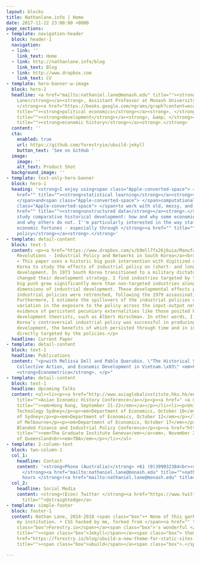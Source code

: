 ```yaml
---
layout: blocks
title: Nathanlane.info | Home
date: 2017-11-22 23:00:00 +0000
page_sections:
- template: navigation-header
  block: header-1
  navigation:
  - link: ''
    link_text: Home
  - link: http://nathanlane.info/blog
    link_text: Blog
  - link: http://www.dropbox.com
    link_text: CV
- template: hero-banner-w-image
  block: hero-2
  headline: <a href="mailto:nathaniel.lane@monash.edu" title=""><strong>Dr. Nathan
    Lane</strong></a><strong>, Assistant Professor at Monash University. I work in
    </strong><a href="https://books.google.com/ngrams/graph?content=economics%2Cpolitical+economy&amp;year_start=1776&amp;year_end=2008&amp;corpus=15&amp;smoothing=0&amp;share=&amp;direct_url=t1%B%2Ceconomics%3B%2Cc0%3B.t1%3B%2Cpolitical%20economy%3B%2Cc0"
    title=""><strong>political economics</strong></a><strong>, </strong><a href="http://scholar.harvard.edu/files/shleifer/files/indust_big_push.pdf"
    title=""><strong>development</strong></a><strong>, &amp; </strong><a href="http://eh.net/eha/about/"
    title=""><strong>economic history</strong></a><strong>.</strong>
  content: ''
  cta:
    enabled: true
    url: https://github.com/forestryio/ubuild-jekyll
    button_text: 'See on GitHub '
  image:
    image: ''
    alt_text: Product Shot
  background_image: ''
- template: text-only-hero-banner
  block: hero-1
  heading: '<strong>I enjoy using<span class="Apple-converted-space"> </span></strong><a
    href="" title=""><strong>statistical learning</strong></a><strong><span class="Apple-converted-space">
    </span>and<span class="Apple-converted-space"> </span>computational tools<span
    class="Apple-converted-space"> </span>to work with old, messy, and </strong><a
    href="" title=""><strong>unstructured data</strong></a><strong>.</strong><br><br><strong>I
    study comparative historical development: how and why some economies modernize
    and why others do not. I''m particularly interested in the way states shape their
    economic fortunes - especially through </strong><a href="" title=""><strong>industrial
    policy</strong></a><strong>.</strong>'
- template: detail-content
  block: text-1
  content: <p><a href="https://www.dropbox.com/s/b9mll7fx26j6uia/ManufacturingRevolutions_Lane_Live.pdf?dl=0">Manufacturing
    Revolutions - Industrial Policy and Networks in South Korea</a><br><strong><br>Abstract</strong>
    - This paper uses a historic big push intervention with digitized data from South
    Korea to study the effects of industrial policy on (short- and long-run) industrial
    development. In 1973 South Korea transitioned to a military dictatorship and drastically
    changed their development strategy. I find industries targeted by the regime's
    big push grew significantly more than non-targeted industries along several key
    dimensions of industrial development. These developmental effects persisted after
    industrial policies were retrenched, following the 1979 assassination of the president.
    Furthermore, I estimate the spillovers of the industrial policies using exogenous
    variation in the exposure to the policy across the input-output network. I find
    evidence of persistent pecuniary externalities like those posited by big push
    development theorists, such as Albert Hirschman. In other words, I find that South
    Korea’s controversial industrial policy was successful in producing industrial
    development, the benefits of which persisted through time and in industries not
    directly targeted by the policies.</p>
  headline: Current Paper
- template: detail-content
  block: text-1
  headline: Publications
  content: "<p>with Melissa Dell and Pablo Querubin. \"The Historical State, Local
    Collective Action, and Economic Development in Vietnam.\x03\" <em>Forthcoming</em>.
    <strong>Econometrica</strong>. </p>"
- template: detail-content
  block: text-1
  headline: Upcoming Talks
  content: <ul><li><p><a href="http://www.asiaglobalinstitute.hku.hk/en/events/ahec2018/"
    title="">Asian Economic History Conference</a></p><p><a href=" <a name=&quot;original&quot;></a>"
    title=""><em>Hong Kong, September 21-22</em></a></p></li><li><p>University of
    Technology Sydney</p><p><em>Department of Economics, October 10</em></p></li><li><p>University
    of Sydney</p><p><em>Department of Economics, October 12</em></p></li><li><p>University
    of Melbourne</p><p><em>Department of Economics, October 17</em></p></li><li><p>The
    Blended Finance and Industrial Policy Conference</p><p><a href="http://graduateinstitute.ch/home.html"
    title=""><em>The Graduate Institute Geneva</em></a><em>, November 20</em></p></li><li><p>University
    of Queensland<br><em>TBA</em></p></li></ul>
- template: 2-column-text
  block: two-column-1
  col_1:
    headline: Contact
    content: '<strong>Phone (Australia)</strong> +61 (0)399032384<br><strong>Email
      </strong><a href="mailto:nathaniel.lane@monash.edu" title="">nathaniel.lane@monash.edu</a><br><strong>Office
      hours </strong>(<a href="mailto:nathaniel.lane@monash.edu" title="">email me</a>) '
  col_2:
    headline: Social Media
    content: <strong>(Econ) Twitter </strong><a href="https://www.twitter.com/straightedge"
      title="">@straightedge</a>
- template: simple-footer
  block: footer-1
  content: Nathan Lane, 2014-2018 <span class="box">• None of this garbage reflects
    my institution. • CSS hacked by me, forked from </span><a href="" title=""><span
    class="box">Forestry.io</span></a><span class="box">'s wonderful </span><a href="https://jekyllrb.com/"
    title=""><span class="box">Jekyll</span></a><span class="box"> theme/git, </span><a
    href="https://forestry.io/blog/ubuild-a-new-theme-for-static-sites-using-blocks/"
    title=""><span class="box">ubuild</span></a><span class="box">.</span>

---
```

